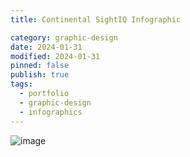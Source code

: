 ```yaml
---
title: Continental SightIQ Infographic

category: graphic-design
date: 2024-01-31
modified: 2024-01-31
pinned: false
publish: true
tags:
  - portfolio
  - graphic-design
  - infographics
---
```


![image](/assets/Continental_Digitalisation_ZonarSightIQInfographic_m.jpg)
